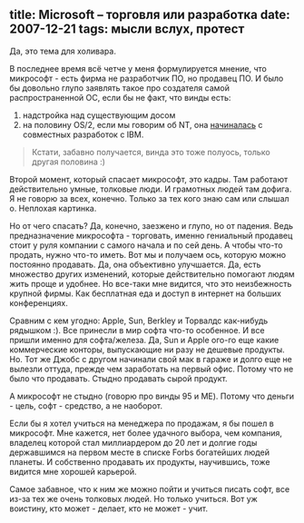 title: Microsoft – торговля или разработка
date: 2007-12-21
tags: мысли вслух, протест
----
<p>Да, это тема для холивара.</p>
<p>В последнее время всё четче у меня формулируется мнение, что микрософт - есть фирма не разработчик ПО, но продавец ПО. И было бы довольно глупо заявлять такое про создателя самой распространенной ОС, если бы не факт, что винды есть:<ol>
<li>надстройка над существующим досом
<li>на половину OS/2, если мы говорим об NT, она <a href="http://ru.wikipedia.org/wiki/Windows_NT">начиналась</a> с совместных разработок с IBM.</ol>
<blockquote>Кстати, забавно получается, винда это тоже полуось, только другая половина :)</blockquote>
<p>Второй момент, который спасает микрософт, это кадры. Там работают действительно умные, толковые люди. И грамотных людей там дофига. Я не говорю за всех, конечно. Только за тех кого знаю сам или слышал о. Неплохая картинка.</p>
<p>Но от чего спасать? Да, конечно, заезжено и глупо, но от падения. Ведь предназначение микрософта - торговать, именно гениальный продавец стоит у руля компании с самого начала и по сей день. А чтобы что-то продать, нужно что-то иметь. Вот мы и получаем ось, которую можно постоянно продавать. Да, она объективно улучшается. Да, есть множество других изменений, которые действительно помогают людям жить проще и удобнее. Но все-таки мне видится, что это неизбежность крупной фирмы. Как бесплатная еда и доступ в интернет на больших конференциях.</p>
<p>Сравним с кем угодно: Apple, Sun, Berkley и Торвалдс как-нибудь рядышком :). Все принесли в мир софта что-то особенное. И все пришли именно для софта/железа. Да, Sun и Apple ого-го еще какие коммерческие конторы, выпускающие ни разу не дешевые продукты. Но. Тот же Джобс с другом начинали свой мак в гараже и долго еще не вылезли оттуда, прежде чем заработать на первый офис. Потому что не было что продавать. Стыдно продавать сырой продукт.</p>
<p>А микрософт не стыдно (говорю про винды 95 и ME). Потому что деньги - цель, софт - средство, а не наоборот.</p>
<p>Если бы я хотел учиться на менеджера по продажам, я бы пошел в микрософт. Мне кажется, нет более удачного выбора, чем компания, владелец которой стал миллиардером до 20 лет и долгие годы державшимся на первом месте в списке Forbs богатейших людей планеты. И собственно продавать их продукты, научившись, тоже видится мне хорошей карьерой.</p>
<p>Самое забавное, что к ним же можно пойти и учиться писать софт, все из-за тех же очень толковых людей. Но только учиться. Вот уж воистину, кто может - делает, кто не может - учит.</p>

